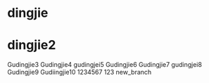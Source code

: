# dingjie
# dingjie2
Gudingjie3
Gudingjie4
gudingjei5
Gudingjie6
Gudingjie7
gudingjei8
Gudingjie9
Gudiingjie10
1234567
123
new_branch
